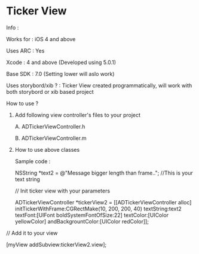 Ticker View
===========

Info : 

Works for : iOS 4 and above

Uses ARC : Yes

Xcode : 4 and above (Developed using 5.0.1)

Base SDK : 7.0 (Setting lower will aslo work)

Uses storybord/xib ? : Ticker View created programmatically, will work with both storybord or xib based project


How to use ?


1. Add following view controller's files to your project

   A. ADTickerViewController.h
   
   B. ADTickerViewController.m

2. How to use above classes
   
   Sample code :
   
   NSString *text2 = @"Message bigger length than frame.."; //This is your text string

   // Init ticker view with your parameters
   
    ADTickerViewController *tickerView2 = [[ADTickerViewController alloc] initTickerWithFrame:CGRectMake(10, 200, 200, 40)
                                                                                  textString:text2
                                                                                    textFont:[UIFont boldSystemFontOfSize:22]
                                                                                   textColor:[UIColor yellowColor]
                                                                          andBackgrountColor:[UIColor redColor]];
                                                                          
  // Add it to your view
  
  [myView addSubview:tickerView2.view];



